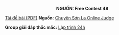 **<center>NGUỒN: Free Contest 48</center>**

[Tải đề bài (PDF)](/statements/2267/HAMMING.pdf)
**Nguồn:** [Chuyên Sơn La Online Judge](http://csloj.ddns.net/)

**Group giải đáp thắc mắc:** [Lập trình 24h](https://www.facebook.com/groups/1386904321519984)